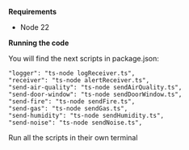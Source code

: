 **Requirements**

- Node 22

**Running the code**

You will find the next scripts in package.json:

    "logger": "ts-node logReceiver.ts",
    "receiver": "ts-node alertReceiver.ts",
    "send-air-quality": "ts-node sendAirQuality.ts",
    "send-door-window": "ts-node sendDoorWindow.ts",
    "send-fire": "ts-node sendFire.ts",
    "send-gas": "ts-node sendGas.ts",
    "send-humidity": "ts-node sendHumidity.ts",
    "send-noise": "ts-node sendNoise.ts",

Run all the scripts in their own terminal

